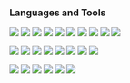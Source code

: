 <!--
### Stats

<a href="https://github.com/anuraghazra/github-readme-stats"><img align="center" src="https://github-readme-stats.vercel.app/api?username=SadafAsad&show_icons=true&include_all_commits=true&theme=buefy&hide_border=true" alt="SadafAsad's github stats" /></a>
<a href="https://github.com/anuraghazra/github-readme-stats"><img align="center" src="https://github-readme-stats.vercel.app/api/top-langs/?username=SadafAsad&layout=compact&theme=buefy&hide_border=true" /></a> 
-->

<!--![SadafAsad's GitHub stats](https://github-readme-stats.vercel.app/api?username=SadafAsad&show_icons=true&theme=gruvbox)-->

### Languages and Tools

![](https://img.shields.io/badge/Python-3776AB?style=flat&logo=python&logoColor=white)
![](https://img.shields.io/badge/MySQL-4479A1?style=flat&logo=mysql&logoColor=white)
![](https://img.shields.io/badge/PostgreSQL-336791?style=flat&logo=postgresql&logoColor=white)
![](https://img.shields.io/badge/MongoDB-47A248?style=flat&logo=mongodb&logoColor=white)
![](https://img.shields.io/badge/Cassandra-1287B1?style=flat&logo=apache-cassandra&logoColor=white)
![](https://img.shields.io/badge/Hadoop-DAA520?style=flat&logo=hadoop&logoColor=white)
![](https://img.shields.io/badge/Airflow-017CEE?style=flat&logo=apache-airflow&logoColor=white)
![](https://img.shields.io/badge/Kafka-231F20?style=flat&logo=apache-kafka&logoColor=white)
![](https://img.shields.io/badge/Spark-E25A1C?style=flat&logo=apache-spark&logoColor=white)
![](https://img.shields.io/badge/Docker-2496ED?style=flat&logo=docker&logoColor=white)

<!--
<img align="left" alt="Java" width="30px" style="padding-right:10px;" src="https://cdn.jsdelivr.net/gh/devicons/devicon/icons/java/java-original.svg"/>
<img align="left" alt="Linux" width="30px" style="padding-right:10px;" src="https://cdn.jsdelivr.net/gh/devicons/devicon/icons/linux/linux-original.svg" />
<img align="left" alt="Bash" width="30px" style="padding-right:10px;" src="https://cdn.jsdelivr.net/gh/devicons/devicon/icons/bash/bash-original.svg" />
<br />
-->

![](https://img.shields.io/badge/JavaScript-F7DF1E?style=flat&logo=javascript&logoColor=black)
![](https://img.shields.io/badge/React-61DAFB?style=flat&logo=react&logoColor=white)
![](https://img.shields.io/badge/Android-34A853?style=flat&logo=android&logoColor=white)
![](https://img.shields.io/badge/iOS-000000?style=flat&logo=ios&logoColor=white)
![](https://img.shields.io/badge/Swift-F05138?style=flat&logo=swift&logoColor=white)
![](https://img.shields.io/badge/HTML5-E34F26?style=flat&logo=html5&logoColor=white)
![](https://img.shields.io/badge/CSS3-1572B6?style=flat&logo=css3&logoColor=white)
![](https://img.shields.io/badge/TailwindCSS-06B6D4?style=flat&logo=tailwindcss&logoColor=white)

![](https://img.shields.io/badge/VMWare-607078?style=flat&logo=vmware&logoColor=white)
![](https://img.shields.io/badge/Windows-0078D4?style=flat&logo=windows&logoColor=white)
![](https://img.shields.io/badge/Linux-FCC624?style=flat&logo=linux&logoColor=white)
![](https://img.shields.io/badge/Kali-557C94?style=flat&logo=kali-linux&logoColor=white)
![](https://img.shields.io/badge/Ubuntu-E95420?style=flat&logo=ubuntu&logoColor=white)
![](https://img.shields.io/badge/RedHat-EE0000?style=flat&logo=red-hat&logoColor=white)

